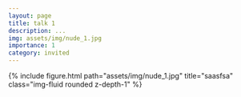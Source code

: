 ```yaml
---
layout: page
title: talk 1
description: ...
img: assets/img/nude_1.jpg
importance: 1
category: invited
---
```


<div class="row">
    <div class="col-sm mt-3 mt-md-0">
        {% include figure.html path="assets/img/nude_1.jpg" title="saasfsa" class="img-fluid rounded z-depth-1" %}
    </div>
</div>

